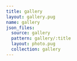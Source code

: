 ```yaml
---
title: gallery
layout: gallery.pug
name: gallery
json_files:
  source: gallery
  pattern: gallery/:title
  layout: photo.pug
  collection: gallery
---
```


